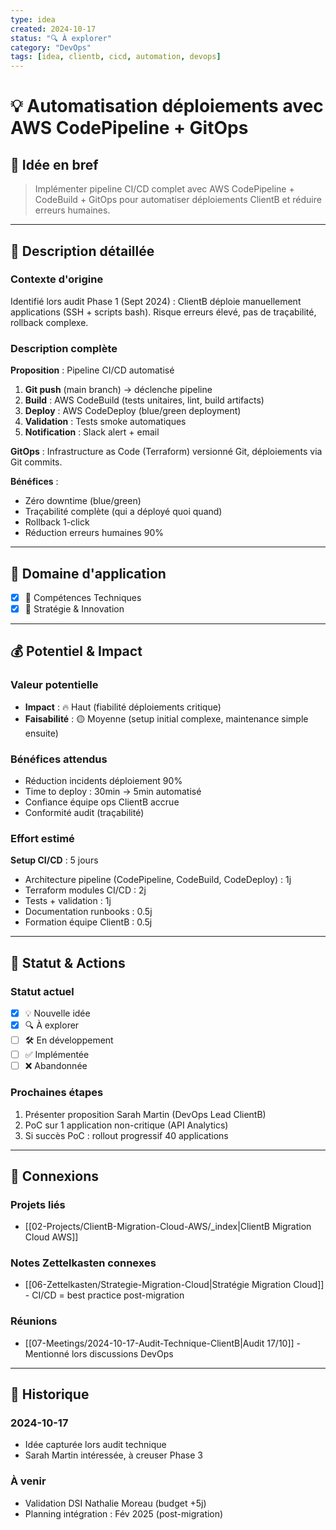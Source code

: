 ```yaml
---
type: idea
created: 2024-10-17
status: "🔍 À explorer"
category: "DevOps"
tags: [idea, clientb, cicd, automation, devops]
---
```


# 💡 Automatisation déploiements avec AWS CodePipeline + GitOps

## 🎯 Idée en bref

> Implémenter pipeline CI/CD complet avec AWS CodePipeline + CodeBuild + GitOps pour automatiser déploiements ClientB et réduire erreurs humaines.

---

## 📝 Description détaillée

### Contexte d'origine

Identifié lors audit Phase 1 (Sept 2024) : ClientB déploie manuellement applications (SSH + scripts bash). Risque erreurs élevé, pas de traçabilité, rollback complexe.

### Description complète

**Proposition** : Pipeline CI/CD automatisé
1. **Git push** (main branch) → déclenche pipeline
2. **Build** : AWS CodeBuild (tests unitaires, lint, build artifacts)
3. **Deploy** : AWS CodeDeploy (blue/green deployment)
4. **Validation** : Tests smoke automatiques
5. **Notification** : Slack alert + email

**GitOps** : Infrastructure as Code (Terraform) versionné Git, déploiements via Git commits.

**Bénéfices** :
- Zéro downtime (blue/green)
- Traçabilité complète (qui a déployé quoi quand)
- Rollback 1-click
- Réduction erreurs humaines 90%

---

## 🎨 Domaine d'application

- [x] 🔧 Compétences Techniques
- [x] 🎯 Stratégie & Innovation

---

## 💰 Potentiel & Impact

### Valeur potentielle
- **Impact** : 🔥 Haut (fiabilité déploiements critique)
- **Faisabilité** : 🟡 Moyenne (setup initial complexe, maintenance simple ensuite)

### Bénéfices attendus
- Réduction incidents déploiement 90%
- Time to deploy : 30min → 5min automatisé
- Confiance équipe ops ClientB accrue
- Conformité audit (traçabilité)

### Effort estimé

**Setup CI/CD** : 5 jours
- Architecture pipeline (CodePipeline, CodeBuild, CodeDeploy) : 1j
- Terraform modules CI/CD : 2j
- Tests + validation : 1j
- Documentation runbooks : 0.5j
- Formation équipe ClientB : 0.5j

---

## 🔄 Statut & Actions

### Statut actuel
- [x] 💡 Nouvelle idée
- [x] 🔍 À explorer
- [ ] 🛠️ En développement
- [ ] ✅ Implémentée
- [ ] ❌ Abandonnée

### Prochaines étapes
1. Présenter proposition Sarah Martin (DevOps Lead ClientB)
2. PoC sur 1 application non-critique (API Analytics)
3. Si succès PoC : rollout progressif 40 applications

---

## 🔗 Connexions

### Projets liés
- [[02-Projects/ClientB-Migration-Cloud-AWS/_index|ClientB Migration Cloud AWS]]

### Notes Zettelkasten connexes
- [[06-Zettelkasten/Strategie-Migration-Cloud|Stratégie Migration Cloud]] - CI/CD = best practice post-migration

### Réunions
- [[07-Meetings/2024-10-17-Audit-Technique-ClientB|Audit 17/10]] - Mentionné lors discussions DevOps

---

## 📅 Historique

### 2024-10-17
- Idée capturée lors audit technique
- Sarah Martin intéressée, à creuser Phase 3

### À venir
- Validation DSI Nathalie Moreau (budget +5j)
- Planning intégration : Fév 2025 (post-migration)
